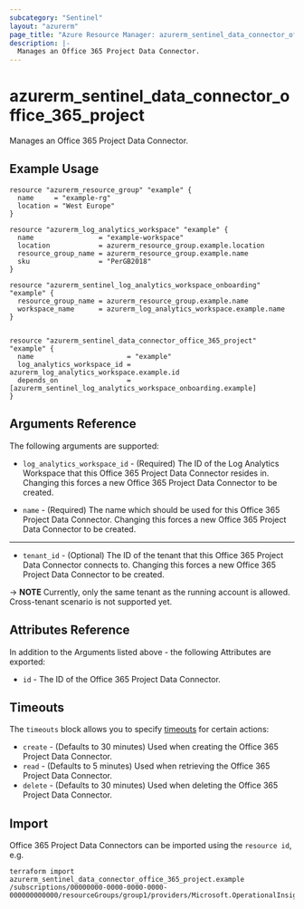 ```yaml
---
subcategory: "Sentinel"
layout: "azurerm"
page_title: "Azure Resource Manager: azurerm_sentinel_data_connector_office_365_project"
description: |-
  Manages an Office 365 Project Data Connector.
---
```


# azurerm_sentinel_data_connector_office_365_project

Manages an Office 365 Project Data Connector.

## Example Usage

```hcl
resource "azurerm_resource_group" "example" {
  name     = "example-rg"
  location = "West Europe"
}

resource "azurerm_log_analytics_workspace" "example" {
  name                = "example-workspace"
  location            = azurerm_resource_group.example.location
  resource_group_name = azurerm_resource_group.example.name
  sku                 = "PerGB2018"
}

resource "azurerm_sentinel_log_analytics_workspace_onboarding" "example" {
  resource_group_name = azurerm_resource_group.example.name
  workspace_name      = azurerm_log_analytics_workspace.example.name
}


resource "azurerm_sentinel_data_connector_office_365_project" "example" {
  name                       = "example"
  log_analytics_workspace_id = azurerm_log_analytics_workspace.example.id
  depends_on                 = [azurerm_sentinel_log_analytics_workspace_onboarding.example]
}
```

## Arguments Reference

The following arguments are supported:

* `log_analytics_workspace_id` - (Required) The ID of the Log Analytics Workspace that this Office 365 Project Data Connector resides in. Changing this forces a new Office 365 Project Data Connector to be created.

* `name` - (Required) The name which should be used for this Office 365 Project Data Connector. Changing this forces a new Office 365 Project Data Connector to be created.

---

* `tenant_id` - (Optional) The ID of the tenant that this Office 365 Project Data Connector connects to. Changing this forces a new Office 365 Project Data Connector to be created.

-> **NOTE** Currently, only the same tenant as the running account is allowed. Cross-tenant scenario is not supported yet.

## Attributes Reference

In addition to the Arguments listed above - the following Attributes are exported:

* `id` - The ID of the Office 365 Project Data Connector.

## Timeouts

The `timeouts` block allows you to specify [timeouts](https://www.terraform.io/language/resources/syntax#operation-timeouts) for certain actions:

* `create` - (Defaults to 30 minutes) Used when creating the Office 365 Project Data Connector.
* `read` - (Defaults to 5 minutes) Used when retrieving the Office 365 Project Data Connector.
* `delete` - (Defaults to 30 minutes) Used when deleting the Office 365 Project Data Connector.

## Import

Office 365 Project Data Connectors can be imported using the `resource id`, e.g.

```shell
terraform import azurerm_sentinel_data_connector_office_365_project.example /subscriptions/00000000-0000-0000-0000-000000000000/resourceGroups/group1/providers/Microsoft.OperationalInsights/workspaces/workspace1/providers/Microsoft.SecurityInsights/dataConnectors/dc1
```
